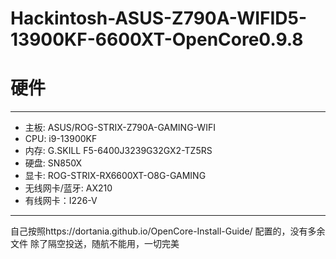 # Hackintosh-ASUS-Z790A-WIFID5-13900KF-6600XT-OpenCore0.9.8
 
# 硬件
- - -
+ 主板: ASUS/ROG-STRIX-Z790A-GAMING-WIFI
+ CPU: i9-13900KF
+ 内存: G.SKILL F5-6400J3239G32GX2-TZ5RS
+ 硬盘: SN850X
+ 显卡: ROG-STRIX-RX6600XT-O8G-GAMING
+ 无线网卡/蓝牙: AX210
+ 有线网卡：I226-V
- - -
自己按照https://dortania.github.io/OpenCore-Install-Guide/ 配置的，没有多余文件
除了隔空投送，随航不能用，一切完美